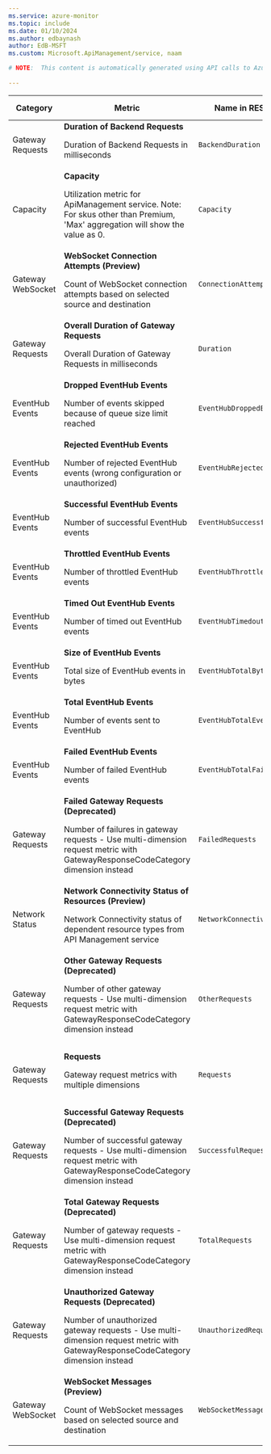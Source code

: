```yaml
---
ms.service: azure-monitor
ms.topic: include
ms.date: 01/10/2024
ms.author: edbaynash
author: EdB-MSFT
ms.custom: Microsoft.ApiManagement/service, naam

# NOTE:  This content is automatically generated using API calls to Azure. Any edits made on these files will be overwritten in the next run of the script. 
 
---
```


  
  
|Category|Metric|Name in REST API|Unit|Aggregation|Dimensions|Time Grains|DS Export|
|---|---|---|---|---|---|---|---|
|Gateway Requests|**Duration of Backend Requests**<p><p>Duration of Backend Requests in milliseconds |`BackendDuration` |MilliSeconds |Average, Maximum, Minimum |`Location`, `Hostname`|PT1M |Yes|
|Capacity|**Capacity**<p><p>Utilization metric for ApiManagement service. Note: For skus other than Premium, 'Max' aggregation will show the value as 0. |`Capacity` |Percent |Average, Maximum |`Location`|PT1M |Yes|
|Gateway WebSocket|**WebSocket Connection Attempts (Preview)**<p><p>Count of WebSocket connection attempts based on selected source and destination |`ConnectionAttempts` |Count |Total, Average |`Location`, `Source`, `Destination`, `State`|PT1M |Yes|
|Gateway Requests|**Overall Duration of Gateway Requests**<p><p>Overall Duration of Gateway Requests in milliseconds |`Duration` |MilliSeconds |Average, Maximum, Minimum |`Location`, `Hostname`|PT1M |Yes|
|EventHub Events|**Dropped EventHub Events**<p><p>Number of events skipped because of queue size limit reached |`EventHubDroppedEvents` |Count |Total |`Location`|PT1M |Yes|
|EventHub Events|**Rejected EventHub Events**<p><p>Number of rejected EventHub events (wrong configuration or unauthorized) |`EventHubRejectedEvents` |Count |Total |`Location`|PT1M |Yes|
|EventHub Events|**Successful EventHub Events**<p><p>Number of successful EventHub events |`EventHubSuccessfulEvents` |Count |Total |`Location`|PT1M |Yes|
|EventHub Events|**Throttled EventHub Events**<p><p>Number of throttled EventHub events |`EventHubThrottledEvents` |Count |Total |`Location`|PT1M |Yes|
|EventHub Events|**Timed Out EventHub Events**<p><p>Number of timed out EventHub events |`EventHubTimedoutEvents` |Count |Total |`Location`|PT1M |Yes|
|EventHub Events|**Size of EventHub Events**<p><p>Total size of EventHub events in bytes |`EventHubTotalBytesSent` |Bytes |Total |`Location`|PT1M |Yes|
|EventHub Events|**Total EventHub Events**<p><p>Number of events sent to EventHub |`EventHubTotalEvents` |Count |Total |`Location`|PT1M |Yes|
|EventHub Events|**Failed EventHub Events**<p><p>Number of failed EventHub events |`EventHubTotalFailedEvents` |Count |Total |`Location`|PT1M |Yes|
|Gateway Requests|**Failed Gateway Requests (Deprecated)**<p><p>Number of failures in gateway requests - Use multi-dimension request metric with GatewayResponseCodeCategory dimension instead |`FailedRequests` |Count |Total |`Location`, `Hostname`|PT1M |Yes|
|Network Status|**Network Connectivity Status of Resources (Preview)**<p><p>Network Connectivity status of dependent resource types from API Management service |`NetworkConnectivity` |Count |Total, Average |`Location`, `ResourceType`|PT1M |Yes|
|Gateway Requests|**Other Gateway Requests (Deprecated)**<p><p>Number of other gateway requests - Use multi-dimension request metric with GatewayResponseCodeCategory dimension instead |`OtherRequests` |Count |Total |`Location`, `Hostname`|PT1M |Yes|
|Gateway Requests|**Requests**<p><p>Gateway request metrics with multiple dimensions |`Requests` |Count |Total, Maximum, Minimum |`Location`, `Hostname`, `LastErrorReason`, `BackendResponseCode`, `GatewayResponseCode`, `BackendResponseCodeCategory`, `GatewayResponseCodeCategory`|PT1M |Yes|
|Gateway Requests|**Successful Gateway Requests (Deprecated)**<p><p>Number of successful gateway requests - Use multi-dimension request metric with GatewayResponseCodeCategory dimension instead |`SuccessfulRequests` |Count |Total |`Location`, `Hostname`|PT1M |Yes|
|Gateway Requests|**Total Gateway Requests (Deprecated)**<p><p>Number of gateway requests - Use multi-dimension request metric with GatewayResponseCodeCategory dimension instead |`TotalRequests` |Count |Total |`Location`, `Hostname`|PT1M |Yes|
|Gateway Requests|**Unauthorized Gateway Requests (Deprecated)**<p><p>Number of unauthorized gateway requests - Use multi-dimension request metric with GatewayResponseCodeCategory dimension instead |`UnauthorizedRequests` |Count |Total |`Location`, `Hostname`|PT1M |Yes|
|Gateway WebSocket|**WebSocket Messages (Preview)**<p><p>Count of WebSocket messages based on selected source and destination |`WebSocketMessages` |Count |Total, Average |`Location`, `Source`, `Destination`|PT1M |Yes|